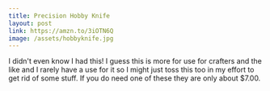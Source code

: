 ```yaml
---
title: Precision Hobby Knife
layout: post
link: https://amzn.to/3iOTN6Q
image: /assets/hobbyknife.jpg
---
```


I didn't even know I had this! I guess this is more for use for crafters and the like and I rarely have a use for it so I might just toss this too in my effort to get rid of some stuff. If you do need one of these they are only about $7.00.